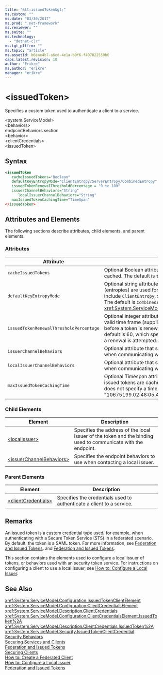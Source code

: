 ```yaml
---
title: "&lt;issuedToken&gt;"
ms.custom: ""
ms.date: "03/30/2017"
ms.prod: ".net-framework"
ms.reviewer: ""
ms.suite: ""
ms.technology: 
  - "dotnet-clr"
ms.tgt_pltfrm: ""
ms.topic: "article"
ms.assetid: b6eae4b7-a6cd-4e1a-b0f6-f407022550b0
caps.latest.revision: 10
author: "Erikre"
ms.author: "erikre"
manager: "erikre"
---
```

# &lt;issuedToken&gt;
Specifies a custom token used to authenticate a client to a service.  
  
 \<system.ServiceModel>  
\<behaviors>  
endpointBehaviors section  
\<behavior>  
\<clientCredentials>  
\<issuedToken>  
  
## Syntax  
  
```xml  
<issuedToken   
   cacheIssuedTokens="Boolean"  
   defaultKeyEntropyMode="ClientEntropy/ServerEntropy/CombinedEntropy"  
   issuedTokenRenewalThresholdPercentage = "0 to 100"  
   issuerChannelBehaviors="String"  
      localIssuerChannelBehaviors="String"  
   maxIssuedTokenCachingTime="TimeSpan"  
</issuedToken>  
```  
  
## Attributes and Elements  
 The following sections describe attributes, child elements, and parent elements.  
  
### Attributes  
  
|Attribute|Description|  
|---------------|-----------------|  
|`cacheIssuedTokens`|Optional Boolean attribute that specifies whether tokens are cached. The default is `true`.|  
|`defaultKeyEntropyMode`|Optional string attribute that specifies which random values (entropies) are used for handshake operations. Values include `ClientEntropy`, `ServerEntropy`, and `CombinedEntropy`, The default is `CombinedEntropy`. This attribute is of type <xref:System.ServiceModel.Security.SecurityKeyEntropyMode>.|  
|`issuedTokenRenewalThresholdPercentage`|Optional integer attribute that specifies the percentage of a valid time frame (supplied by the token issuer) that can pass before a token is renewed. Values are from 0 to 100. The default is 60, which specifies 60% of the time passes before a renewal is attempted.|  
|`issuerChannelBehaviors`|Optional attribute that specifies the channel behaviors to use when communicating with the issuer.|  
|`localIssuerChannelBehaviors`|Optional attribute that specifies the channel behaviors to use when communicating with the local issuer.|  
|`maxIssuedTokenCachingTime`|Optional Timespan attribute that specifies the duration that issued tokens are cached when the token issuer (an STS) does not specify a time. The default is "10675199.02:48:05.4775807."|  
  
### Child Elements  
  
|Element|Description|  
|-------------|-----------------|  
|[\<localIssuer>](../../../../../docs/framework/configure-apps/file-schema/wcf/localissuer.md)|Specifies the address of the local issuer of the token and the binding used to communicate with the endpoint.|  
|[\<issuerChannelBehaviors>](../../../../../docs/framework/configure-apps/file-schema/wcf/issuerchannelbehaviors-element.md)|Specifies the endpoint behaviors to use when contacting a local issuer.|  
  
### Parent Elements  
  
|Element|Description|  
|-------------|-----------------|  
|[\<clientCredentials>](../../../../../docs/framework/configure-apps/file-schema/wcf/clientcredentials.md)|Specifies the credentials used to authenticate a client to a service.|  
  
## Remarks  
 An issued token is a custom credential type used, for example, when authenticating with a Secure Token Service (STS) in a federated scenario. By default, the token is a SAML token. For more information, see [Federation and Issued Tokens](../../../../../docs/framework/wcf/feature-details/federation-and-issued-tokens.md). and [Federation and Issued Tokens](../../../../../docs/framework/wcf/feature-details/federation-and-issued-tokens.md).  
  
 This section contains the elements used to configure a local issuer of tokens, or behaviors used with an security token service. For instructions on configuring a client to use a local issuer, see [How to: Configure a Local Issuer](../../../../../docs/framework/wcf/feature-details/how-to-configure-a-local-issuer.md).  
  
## See Also  
 <xref:System.ServiceModel.Configuration.IssuedTokenClientElement>  
 <xref:System.ServiceModel.Configuration.ClientCredentialsElement>  
 <xref:System.ServiceModel.Description.ClientCredentials>  
 <xref:System.ServiceModel.Configuration.ClientCredentialsElement.IssuedToken%2A>  
 <xref:System.ServiceModel.Description.ClientCredentials.IssuedToken%2A>  
 <xref:System.ServiceModel.Security.IssuedTokenClientCredential>  
 [Security Behaviors](../../../../../docs/framework/wcf/feature-details/security-behaviors-in-wcf.md)  
 [Securing Services and Clients](../../../../../docs/framework/wcf/feature-details/securing-services-and-clients.md)  
 [Federation and Issued Tokens](../../../../../docs/framework/wcf/feature-details/federation-and-issued-tokens.md)  
 [Securing Clients](../../../../../docs/framework/wcf/securing-clients.md)  
 [How to: Create a Federated Client](../../../../../docs/framework/wcf/feature-details/how-to-create-a-federated-client.md)  
 [How to: Configure a Local Issuer](../../../../../docs/framework/wcf/feature-details/how-to-configure-a-local-issuer.md)  
 [Federation and Issued Tokens](../../../../../docs/framework/wcf/feature-details/federation-and-issued-tokens.md)
